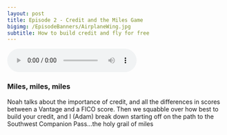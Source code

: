 ```yaml
---
layout: post
title: Episode 2 - Credit and the Miles Game
bigimg: /EpisodeBanners/AirplaneWing.jpg
subtitle: How to build credit and fly for free
---
```



<audio controls>
  <source src="../EpisodeAudio/Episode2MilesAndCredit.mp3" type="audio/mpeg">
</audio>

### Miles, miles, miles

Noah talks about the importance of credit, and all the differences in scores between a Vantage and a FICO score. Then we squabble over how best to build your credit, and I (Adam) break down starting off on the path to the Southwest Companion Pass...the holy grail of miles
